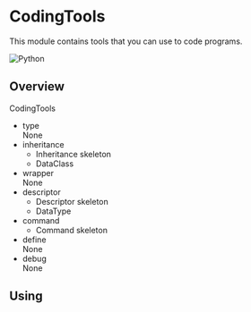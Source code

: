 # CodingTools
This module contains tools that you can use to code programs.

<img src="https://qiita-user-contents.imgix.net/https%3A%2F%2Fimg.shields.io%2Fbadge%2F-Python-F2C63C.svg%3Flogo%3Dpython%26style%3Dfor-the-badge?ixlib=rb-4.0.0&auto=format&gif-q=60&q=75&s=c17144ccc12f9c19e9dbba2eec5c7980" alt="Python">

## Overview
CodingTools
- type<br>
  None
- inheritance<br>
  - Inheritance skeleton
  - DataClass
- wrapper<br>
  None
- descriptor<br>
  - Descriptor skeleton
  - DataType
- command<br>
  - Command skeleton
- define<br>
  None
- debug<br>
  None


## Using
